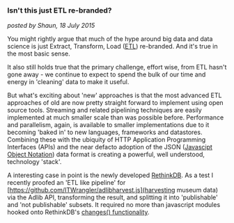 ### Isn't this just ETL re-branded?
*posted by Shaun, 18 July 2015*

You might rightly argue that much of the hype around big data and data science is just Extract, Transform, Load ([ETL](https://en.wikipedia.org/wiki/Extract,_transform,_load)) re-branded. And it's true in the most basic sense.

It also still holds true that the primary challenge, effort wise, from ETL hasn't gone away - we continue to expect to spend the bulk of our time and energy in 'cleaning' data to make it useful.

But what's exciting about 'new' approaches is that the most advanced ETL approaches of old
are now pretty straight forward to implement using open source tools. Streaming and related pipelining techniques are easily implemented at much smaller scale than was possible before.
Performance and parallelism, again, is available to smaller implementations due to it becoming 'baked in' to new languages, frameworks and datastores. Combining these with the ubiquity of HTTP Application Programming Interfaces (APIs) and the near defacto adoption of the JSON ([Javascipt Object Notation](https://en.wikipedia.org/wiki/JSON)) data format is creating a powerful, well understood, technology 'stack'.

A interesting case in point is the newly developed [RethinkDB](http://rethinkdb.com/). As a test I recently proofed an 'ETL like pipeline' for [https://github.com/ITWrangler/adlibharvest.js](harvesting museum data) via the Adlib API, transforming the result, and splitting it into 'publishable' and 'not publishable' subsets. It required no more than javascript modules hooked onto RethinkDB's [changes() functionality](http://rethinkdb.com/blog/rethinkdb-rabbitmq/).
